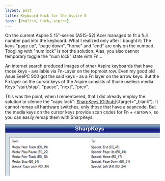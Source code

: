```yaml
---
layout: post
title: Keyboard Hack for the Aspire 5
tags: [english, hack, aspire]
---
```

On the current Aspire 5 15"-series (A515-52) Acer managed to fit a full number
pad into the keyboard. What I realized only after I bought it: The keys
"page up", "page down", "home" and "end" are only on the numpad. Toogling with
"num lock" is not the solution. Alas, you also cannot temporary toggle the
"num lock" state with Fn...

An internet search produced images of other Aspire keyboards that have those
keys - available via Fn-Layer on the topmost row. Even my good old Asus EeePC
900 got the said keys - as a Fn layer on the arrow keys. But the Fn layer on
the cursor keys of the Aspire consists of those useless media Keys
"start/stop", "pause", "next", "prev".

This was the point, when I remembered, that I did already employ the solution
to silence the "caps lock": [SharpKeys (Github)](
    https://github.com/randyrants/sharpkeys/releases
){:target="_blank"}. It cannot remap all hardware switches, only those that
have a scancode. But the media keys on the cursor keys provide scan codes for
Fn + \<arrow>, so you can easily remap them with SharpKeys:

![Sharpkeys](/assets/posts/2019-01-22-keyboard-hack-aspire-a515.png)
